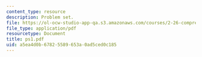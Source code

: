 ```yaml
---
content_type: resource
description: Problem set.
file: https://ol-ocw-studio-app-qa.s3.amazonaws.com/courses/2-26-compressible-fluid-dynamics-spring-2004/a5ea4d0b67825589653a0ad5ced0c185_ps1.pdf
file_type: application/pdf
resourcetype: Document
title: ps1.pdf
uid: a5ea4d0b-6782-5589-653a-0ad5ced0c185
---
```

